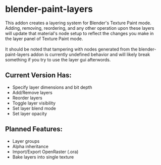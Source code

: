 # blender-paint-layers
This addon creates a layering system for Blender's Texture Paint mode. Adding, removing, reordering, and any other operation
upon these layers will update that material's node setup to reflect the changes you make in the layer panel of Texture Paint mode.
<br/><br/>
It should be noted that tampering with nodes generated from the blender-paint-layers addon is currently undefined behavior and will
likely break something if you try to use the layer gui afterwords.

<h2>Current Version Has:</h2>
  <ul>
    <li>Specify layer dimensions and bit depth</li>
    <li>Add/Remove layers</li>
    <li>Reorder layers</li>
    <li>Toggle layer visibility</li>
    <li>Set layer blend mode</li>
    <li>Set layer opacity</li>
  </ul>
  
  <h2>Planned Features:</h2>
  <ul>
    <li>Layer groups</li>
    <li>Alpha inheritance</li>
    <li>Import/Export OpenRaster (.ora)</li>
    <li>Bake layers into single texture</li>
  </ul>

